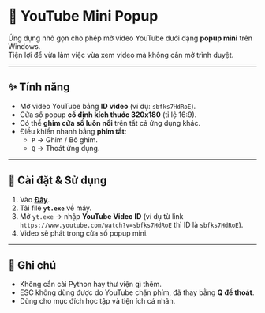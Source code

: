# 🎥 YouTube Mini Popup

Ứng dụng nhỏ gọn cho phép mở video YouTube dưới dạng **popup mini** trên Windows.  
Tiện lợi để vừa làm việc vừa xem video mà không cần mở trình duyệt.

---

## ✨ Tính năng

- Mở video YouTube bằng **ID video** (ví dụ: `sbfks7HdRoE`).
- Cửa sổ popup **cố định kích thước 320x180** (tỉ lệ 16:9).
- Có thể **ghim cửa sổ luôn nổi** trên tất cả ứng dụng khác.
- Điều khiển nhanh bằng **phím tắt**:
  - `P` → Ghim / Bỏ ghim.
  - `Q` → Thoát ứng dụng.

---

## 🚀 Cài đặt & Sử dụng

1. Vào [**Đây**](https://github.com/ArknightsAssetsEN/Repository/blob/main/yt.exe).
2. Tải file **`yt.exe`** về máy.
3. Mở `yt.exe` → nhập **YouTube Video ID** (ví dụ từ link `https://www.youtube.com/watch?v=sbfks7HdRoE` thì ID là `sbfks7HdRoE`).
4. Video sẽ phát trong cửa sổ popup mini.

---

## 📌 Ghi chú

- Không cần cài Python hay thư viện gì thêm.
- ESC không dùng được do YouTube chặn phím, đã thay bằng **Q để thoát**.
- Dùng cho mục đích học tập và tiện ích cá nhân.
